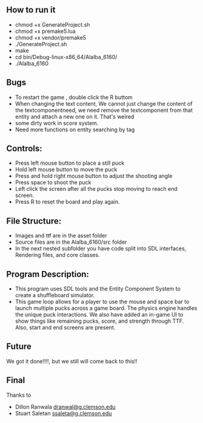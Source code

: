 ## How to run it
- chmod +x GenerateProject.sh
- chmod +x premake5.lua
- chmod +x vendor/premake5
- ./GenerateProject.sh
- make
- cd bin/Debug-linux-x86_64/Alalba_6160/
- ./Alalba_6160

## Bugs
- To restart the game , double click the R buttom
- When changing the text content, We cannot just change the content of the textcomponentneed, we need remove the textcomponent from that entity and attach a new one on it.  That's weired
- some dirty work in score system.
- Need more functions on entity searching by tag

## Controls:
- Press left mouse button to place a still puck
- Hold left mouse button to move the puck
- Press and hold right mouse button to adjust the shooting angle
- Press space to shoot the puck
- Left click the screen after all the pucks stop moving to reach end screen.
- Press R to reset the board and play again.

## File Structure:
- Images and ttf are in the asset folder
- Source files are in the Alalba_6160/src folder
- In the next nested subfolder you have code split into SDL interfaces, Rendering files, and core classes.

## Program Description:
- This program uses SDL tools and the Entity Component System to create a shuffleboard simulator.
- This game loop allows for a player to use the mouse and space bar to launch multiple pucks
across a game board. The physics engine handles the unique puck interactions. We also
have added an in-game UI to show things like remaining pucks, score, and strength 
through TTF. Also, start and end screens are present.

## Future
We got it done!!!!, but we still will come back to this!!

## Final
Thanks to
- Dillon Ranwala <dranwal@g.clemson.edu> 
- Stuart Saletan <ssaleta@g.clemson.edu>


